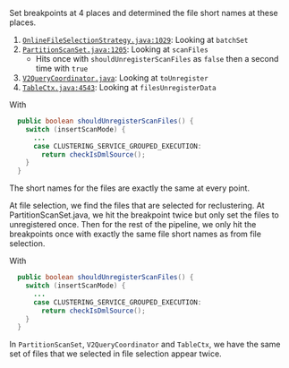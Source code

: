 Set breakpoints at 4 places and determined the file short names at these places.

1. [`OnlineFileSelectionStrategy.java:1029`](https://github.com/snowflakedb/snowflake/blob/c3e85eb3da53ead41a1ed7e543c31b14ed242dde/GlobalServices/src/main/java/com/snowflake/sql/compiler/fileselection/OnlineFileSelectionStrategy.java#L1029): Looking at `batchSet`
2. [`PartitionScanSet.java:1205`](https://github.com/snowflakedb/snowflake/blob/c3e85eb3da53ead41a1ed7e543c31b14ed242dde/GlobalServices/src/main/java/com/snowflake/core/scanset/PartitionScanSet.java#L1205): Looking at `scanFiles`
    * Hits once with `shouldUnregisterScanFiles` as `false` then a second time with `true`
3. [`V2QueryCoordinator.java`](https://github.com/snowflakedb/snowflake/blob/c3e85eb3da53ead41a1ed7e543c31b14ed242dde/GlobalServices/src/main/java/com/snowflake/core/V2QueryCoordinator.java#L4085): Looking at `toUnregister`
4. [`TableCtx.java:4543`](https://github.com/snowflakedb/snowflake/blob/c3e85eb3da53ead41a1ed7e543c31b14ed242dde/GlobalServices/src/main/java/com/snowflake/core/TableCtx.java#L4543): Looking at `filesUnregisterData`

With
```java
  public boolean shouldUnregisterScanFiles() {
    switch (insertScanMode) {
      ...
      case CLUSTERING_SERVICE_GROUPED_EXECUTION:
        return checkIsDmlSource();
    }
  }
```

The short names for the files are exactly the same at every point.

At file selection, we find the files that are selected for reclustering. At PartitionScanSet.java, we hit the breakpoint twice but only set the files to unregistered once. Then for the rest of the pipeline, we only hit the breakpoints once with exactly the same file short names as from file selection.

With
```java
  public boolean shouldUnregisterScanFiles() {
    switch (insertScanMode) {
      ...
      case CLUSTERING_SERVICE_GROUPED_EXECUTION:
        return checkIsDmlSource();
    }
  }
```

In `PartitionScanSet`, `V2QueryCoordinator` and `TableCtx`, we have the same set of files that we selected in file selection appear twice.

